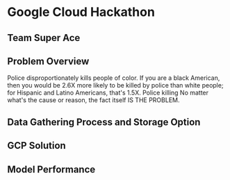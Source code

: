 # Google Cloud Hackathon
## Team Super Ace
## Problem Overview
Police disproportionately kills people of color. If you are a black American, then you would be 2.6X more likely to be killed by police than white people; for Hispanic and Latino Americans, that's 1.5X. Police killing No matter what's the cause or reason, the fact itself IS THE PROBLEM.



## Data Gathering Process and Storage Option

## GCP Solution

## Model Performance
